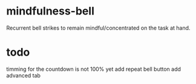 # mindfulness-bell

Recurrent bell strikes to remain mindful/concentrated on the task at hand.

# todo

timming for the countdown is not 100% yet
add repeat bell button
add advanced tab

